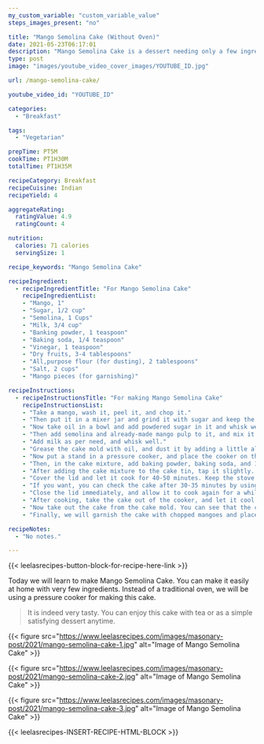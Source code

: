 ```yaml
---
my_custom_variable: "custom_variable_value"
steps_images_present: "no"

title: "Mango Semolina Cake (Without Oven)"
date: 2021-05-23T06:17:01
description: "Mango Semolina Cake is a dessert needing only a few ingredients. Instead of an oven, we will be using a pressure cooker for making this cake."
type: post
image: "images/youtube_video_cover_images/YOUTUBE_ID.jpg"

url: /mango-semolina-cake/

youtube_video_id: "YOUTUBE_ID"

categories: 
  - "Breakfast"

tags:
  - "Vegetarian"

prepTime: PT5M
cookTime: PT1H30M
totalTime: PT1H35M

recipeCategory: Breakfast
recipeCuisine: Indian
recipeYield: 4

aggregateRating:
  ratingValue: 4.9
  ratingCount: 4

nutrition:
  calories: 71 calories
  servingSize: 1

recipe_keywords: "Mango Semolina Cake"

recipeIngredient:
  - recipeIngredientTitle: "For Mango Semolina Cake"
    recipeIngredientList:
    - "Mango, 1" 
    - "Sugar, 1/2 cup" 
    - "Semolina, 1 Cups" 
    - "Milk, 3/4 cup" 
    - "Banking powder, 1 teaspoon" 
    - "Baking soda, 1/4 teaspoon" 
    - "Vinegar, 1 teaspoon" 
    - "Dry fruits, 3-4 tablespoons" 
    - "All,purpose flour (for dusting), 2 tablespoons" 
    - "Salt, 2 cups" 
    - "Mango pieces (for garnishing)" 

recipeInstructions:
  - recipeInstructionsTitle: "For making Mango Semolina Cake"
    recipeInstructionsList:
    - "Take a mango, wash it, peel it, and chop it." 
    - "Then put it in a mixer jar and grind it with sugar and keep the mango pulp aside." 
    - "Now take oil in a bowl and add powdered sugar in it and whisk well." 
    - "Then add semolina and already-made mango pulp to it, and mix it well." 
    - "Add milk as per need, and whisk well." 
    - "Grease the cake mold with oil, and dust it by adding a little all-purpose flour (maida)." 
    - "Now put a stand in a pressure cooker, and place the cooker on the stove. Put salt in it and preheat for 10 minutes." 
    - "Then, in the cake mixture, add baking powder, baking soda, and 1 spoon of vinegar. Mix them all." 
    - "After adding the cake mixture to the cake tin, tap it slightly. Add some dry fruits on top and gently place the cake tin in the pre-heated cooker." 
    - "Cover the lid and let it cook for 40-50 minutes. Keep the stove heat very low. Be careful not to put the whistle on the lid of the pressure cooker." 
    - "If you want, you can check the cake after 30-35 minutes by using a knife. If the cake batter is sticking in the knife, then our cake is still raw now. Let it cook some more if that's the case." 
    - "Close the lid immediately, and allow it to cook again for a while. In my case, the cake has taken about 50 minutes to fully cook." 
    - "After cooking, take the cake out of the cooker, and let it cool." 
    - "Now take out the cake from the cake mold. You can see that the cake would come out to be very soft." 
    - "Finally, we will garnish the cake with chopped mangoes and place it on a serving plate. Our delicious Mango Semolina Cake is ready to be enjoyed." 

recipeNotes:
  - "No notes." 

---
```


{{< leelasrecipes-button-block-for-recipe-here-link >}}

Today we will learn to make Mango Semolina Cake. You can make it easily at home with very few ingredients. Instead of a traditional oven, we will be using a pressure cooker for making this cake.

> It is indeed very tasty. You can enjoy this cake with tea or as a simple satisfying dessert anytime. 

{{< figure src="https://www.leelasrecipes.com/images/masonary-post/2021/mango-semolina-cake-1.jpg" alt="Image of Mango Semolina Cake" >}}

{{< figure src="https://www.leelasrecipes.com/images/masonary-post/2021/mango-semolina-cake-2.jpg" alt="Image of Mango Semolina Cake" >}}

{{< figure src="https://www.leelasrecipes.com/images/masonary-post/2021/mango-semolina-cake-3.jpg" alt="Image of Mango Semolina Cake" >}}

{{< leelasrecipes-INSERT-RECIPE-HTML-BLOCK >}}

